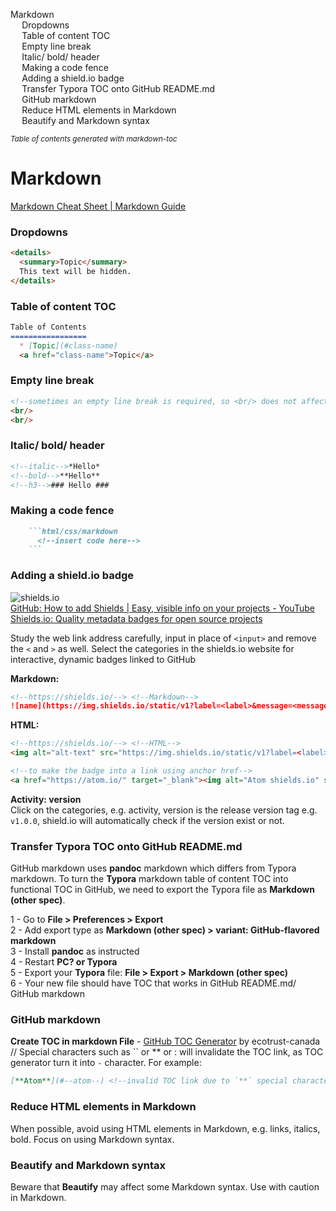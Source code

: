 <div id="toc">

- [Markdown](#markdown)
    - [Dropdowns](#dropdowns)
    - [Table of content TOC](#table-of-content-toc)
    - [Empty line break](#empty-line-break)
    - [Italic/ bold/ header](#italic-bold-header)
    - [Making a code fence](#making-a-code-fence)
    - [Adding a shield.io badge](#adding-a-shieldio-badge)
    - [Transfer Typora TOC onto GitHub README.md](#transfer-typora-toc-onto-github-readmemd)
    - [GitHub markdown](#github-markdown)
    - [Reduce HTML elements in Markdown](#reduce-html-elements-in-markdown)
    - [Beautify and Markdown syntax](#beautify-and-markdown-syntax)

<small><i><a href='http://ecotrust-canada.github.io/markdown-toc/'>Table of contents generated with markdown-toc</a></i></small>

</div>

# Markdown

[Markdown Cheat Sheet \| Markdown
Guide](https://www.markdownguide.org/cheat-sheet/)

### Dropdowns

```markdown
<details>
  <summary>Topic</summary>
  This text will be hidden.
</details>
```

### Table of content TOC

```markdown
Table of Contents
=================
  * [Topic](#class-name)
  <a href="class-name">Topic</a>
```

### Empty line break

```html
<!--sometimes an empty line break is required, so <br/> does not affect other syntax/elements in markdown-->
<br/>
<br/>
```

### Italic/ bold/ header

```markdown
<!--italic-->*Hello*
<!--bold-->**Hello**
<!--h3-->### Hello ###
```

### Making a code fence

````markdown
    ```html/css/markdown
      <!--insert code here-->
    ```
````

### Adding a shield.io badge

![shields.io](https://img.shields.io/static/v1?label=shields.io&message=badge&color=<color>&logo=Shields.io "fig:")  
[GitHub: How to add Shields \| Easy, visible info on your projects -
YouTube](https://www.youtube.com/watch?v=Dl-ekLb4quE&ab_channel=TroubleChute)  
[Shields.io: Quality metadata badges for open source
projects](https://shields.io/#your-badge)

Study the web link address carefully, input in place of `<input>` and
remove the `<` and `>` as well. Select the categories in the shields.io website
for interactive, dynamic badges linked to GitHub

**Markdown:**

```markdown
<!--https://shields.io/--> <!--Markdown-->
![name](https://img.shields.io/static/v1?label=<label>&message=<message>&color=<color>&logo=<name>)
```

**HTML:**

```html
<!--https://shields.io/--> <!--HTML-->
<img alt="alt-text" src="https://img.shields.io/static/v1?label=<label>&message=<message>&color=<color>&logo=<name>">

<!--to make the badge into a link using anchor href-->
<a href="https://atom.io/" target="_blank"><img alt="Atom shields.io" src="https://img.shields.io/static/v1?label=Atom&message=editor&color=teal&logo=Atom"></a>
```

**Activity: version**  
Click on the categories, e.g. activity, version is the release version
tag e.g. `v1.0.0`, shield.io will automatically check if the version
exist or not.

### Transfer Typora TOC onto GitHub README.md

GitHub markdown uses **pandoc** markdown which differs from Typora
markdown. To turn the **Typora** markdown table of content TOC into
functional TOC in GitHub, we need to export the Typora file as
**Markdown (other spec)**.

1 - Go to **File > Preferences > Export**  
2 - Add export type as **Markdown (other spec) > variant:
GitHub-flavored markdown**  
3 - Install **pandoc** as instructed  
4 - Restart **PC? or Typora**  
5 - Export your **Typora** file: **File > Export > Markdown (other
spec)**  
6 - Your new file should have TOC that works in GitHub README.md/ GitHub
markdown

### GitHub markdown

**Create TOC in markdown File** - [GitHub TOC Generator](https://ecotrust-canada.github.io/markdown-toc/) by ecotrust-canada  
// Special characters such as `` or ** or : will invalidate the TOC link, as TOC generator turn it into `-` character. For example:

```markdown
[**Atom**](#--atom--) <!--invalid TOC link due to `**` special characters, conversion into `--` characters-->
```

### Reduce HTML elements in Markdown

When possible, avoid using HTML elements in Markdown, e.g. links, italics, bold. Focus on using Markdown syntax.

### Beautify and Markdown syntax

Beware that **Beautify** may affect some Markdown syntax. Use with caution in Markdown.
